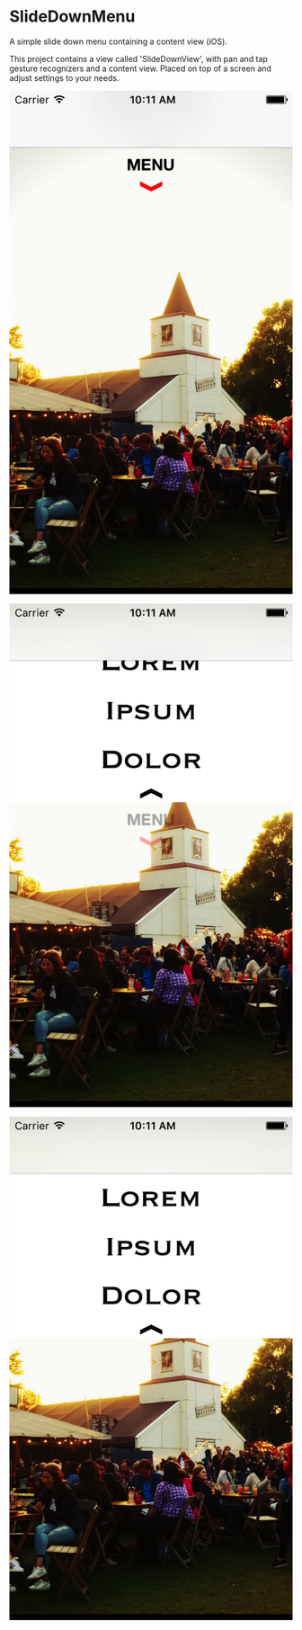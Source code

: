 # SlideDownMenu
A simple slide down menu containing a content view (iOS).

This project contains a view called 'SlideDownView', with pan and tap gesture recognizers and a content view. Placed on top of a screen and adjust settings to your needs.

![Alt text](slideDownMenu1.png?raw=true "Up")

![Alt text](slideDownMenu2.png?raw=true "Halfway")

![Alt text](slideDownMenu3.png?raw=true "Down")
